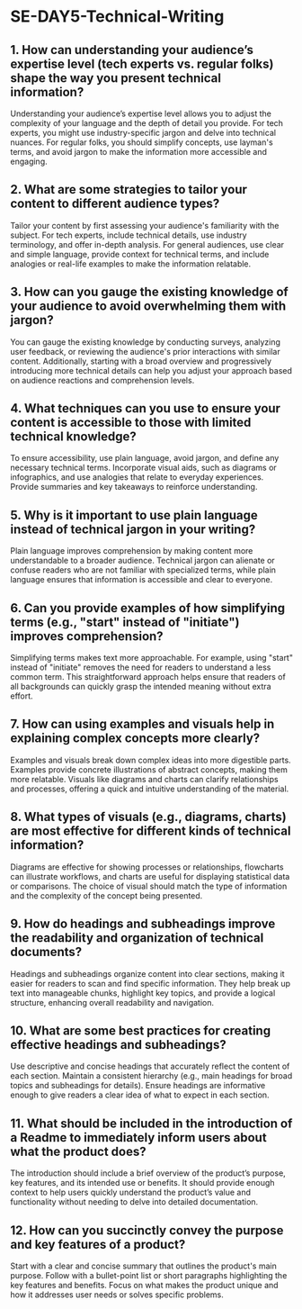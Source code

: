# SE-DAY5-Technical-Writing
## 1. How can understanding your audience’s expertise level (tech experts vs. regular folks) shape the way you present technical information?
Understanding your audience’s expertise level allows you to adjust the complexity of your language and the depth of detail you provide. For tech experts, you might use industry-specific jargon and delve into technical nuances. For regular folks, you should simplify concepts, use layman's terms, and avoid jargon to make the information more accessible and engaging.
## 2. What are some strategies to tailor your content to different audience types?
Tailor your content by first assessing your audience's familiarity with the subject. For tech experts, include technical details, use industry terminology, and offer in-depth analysis. For general audiences, use clear and simple language, provide context for technical terms, and include analogies or real-life examples to make the information relatable.
## 3. How can you gauge the existing knowledge of your audience to avoid overwhelming them with jargon?
You can gauge the existing knowledge by conducting surveys, analyzing user feedback, or reviewing the audience's prior interactions with similar content. Additionally, starting with a broad overview and progressively introducing more technical details can help you adjust your approach based on audience reactions and comprehension levels.
## 4. What techniques can you use to ensure your content is accessible to those with limited technical knowledge?
To ensure accessibility, use plain language, avoid jargon, and define any necessary technical terms. Incorporate visual aids, such as diagrams or infographics, and use analogies that relate to everyday experiences. Provide summaries and key takeaways to reinforce understanding.
## 5. Why is it important to use plain language instead of technical jargon in your writing?
Plain language improves comprehension by making content more understandable to a broader audience. Technical jargon can alienate or confuse readers who are not familiar with specialized terms, while plain language ensures that information is accessible and clear to everyone.
## 6. Can you provide examples of how simplifying terms (e.g., "start" instead of "initiate") improves comprehension?
 Simplifying terms makes text more approachable. For example, using "start" instead of "initiate" removes the need for readers to understand a less common term. This straightforward approach helps ensure that readers of all backgrounds can quickly grasp the intended meaning without extra effort.
## 7. How can using examples and visuals help in explaining complex concepts more clearly?
Examples and visuals break down complex ideas into more digestible parts. Examples provide concrete illustrations of abstract concepts, making them more relatable. Visuals like diagrams and charts can clarify relationships and processes, offering a quick and intuitive understanding of the material.
## 8. What types of visuals (e.g., diagrams, charts) are most effective for different kinds of technical information?
Diagrams are effective for showing processes or relationships, flowcharts can illustrate workflows, and charts are useful for displaying statistical data or comparisons. The choice of visual should match the type of information and the complexity of the concept being presented.
## 9. How do headings and subheadings improve the readability and organization of technical documents?
Headings and subheadings organize content into clear sections, making it easier for readers to scan and find specific information. They help break up text into manageable chunks, highlight key topics, and provide a logical structure, enhancing overall readability and navigation.
## 10. What are some best practices for creating effective headings and subheadings?
Use descriptive and concise headings that accurately reflect the content of each section. Maintain a consistent hierarchy (e.g., main headings for broad topics and subheadings for details). Ensure headings are informative enough to give readers a clear idea of what to expect in each section.
## 11. What should be included in the introduction of a Readme to immediately inform users about what the product does?
The introduction should include a brief overview of the product’s purpose, key features, and its intended use or benefits. It should provide enough context to help users quickly understand the product’s value and functionality without needing to delve into detailed documentation.
## 12. How can you succinctly convey the purpose and key features of a product?

Start with a clear and concise summary that outlines the product's main purpose. Follow with a bullet-point list or short paragraphs highlighting the key features and benefits. Focus on what makes the product unique and how it addresses user needs or solves specific problems.
